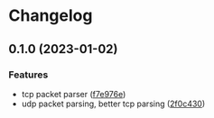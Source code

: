 # Changelog

## 0.1.0 (2023-01-02)


### Features

* tcp packet parser ([f7e976e](https://github.com/DamianoPellegrini/nom-teltonika/commit/f7e976ee914eebe880894aa2aed6ce0ad8fc5b43))
* udp packet parsing, better tcp parsing ([2f0c430](https://github.com/DamianoPellegrini/nom-teltonika/commit/2f0c43057583ee4c2bc9a79e58f07ff42dfacdff))
